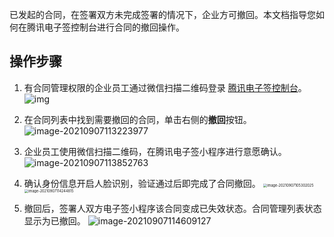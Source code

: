 已发起的合同，在签署双方未完成签署的情况下，企业方可撤回。本文档指导您如何在腾讯电子签控制台进行合同的撤回操作。

## 操作步骤

1. 有合同管理权限的企业员工通过微信扫描二维码登录 [腾讯电子签控制台](https://ess.tencent.com/)。
![img](https://main.qcloudimg.com/raw/76e8f4a498372d70edb95505262dee21.png)

2. 在合同列表中找到需要撤回的合同，单击右侧的**撤回**按钮。
![image-20210907113223977](https://main.qcloudimg.com/raw/db401c94928d2dda62f1aee7e4ec9dac.png)

3. 企业员工使用微信扫描二维码，在腾讯电子签小程序进行意愿确认。
![image-20210907113852763](https://main.qcloudimg.com/raw/0e7e7de3c21637871aa2078e5bd255ea.png)

4. 确认身份信息开启人脸识别，验证通过后即完成了合同撤回。
<img src="https://main.qcloudimg.com/raw/d3e552286450ec308804713c4b089216.png" alt="image-20210907105302025" style="zoom:40%;" /><img src="https://main.qcloudimg.com/raw/353c788e0a7824394b1950af06ec43a1.png" alt="image-20210907114244815" style="zoom:40%;" />

5. 撤回后，签署人双方电子签小程序该合同变成已失效状态。合同管理列表状态显示为已撤回。
![image-20210907114609127](https://main.qcloudimg.com/raw/99bb4f656fad9c3b35ef80a92619444f.png)
